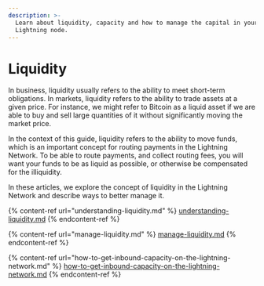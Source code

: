 ```yaml
---
description: >-
  Learn about liquidity, capacity and how to manage the capital in your
  Lightning node.
---
```


# Liquidity

In business, liquidity usually refers to the ability to meet short-term obligations. In markets, liquidity refers to the ability to trade assets at a given price. For instance, we might refer to Bitcoin as a liquid asset if we are able to buy and sell large quantities of it without significantly moving the market price.

In the context of this guide, liquidity refers to the ability to move funds, which is an important concept for routing payments in the Lightning Network. To be able to route payments, and collect routing fees, you will want your funds to be as liquid as possible, or otherwise be compensated for the illiquidity.

In these articles, we explore the concept of liquidity in the Lightning Network and describe ways to better manage it.

{% content-ref url="understanding-liquidity.md" %}
[understanding-liquidity.md](understanding-liquidity.md)
{% endcontent-ref %}

{% content-ref url="manage-liquidity.md" %}
[manage-liquidity.md](manage-liquidity.md)
{% endcontent-ref %}

{% content-ref url="how-to-get-inbound-capacity-on-the-lightning-network.md" %}
[how-to-get-inbound-capacity-on-the-lightning-network.md](how-to-get-inbound-capacity-on-the-lightning-network.md)
{% endcontent-ref %}
